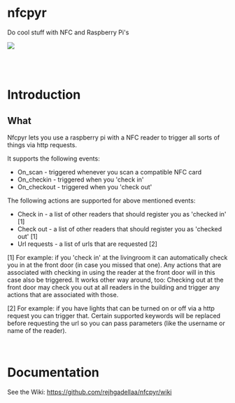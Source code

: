 # nfcpyr
Do cool stuff with NFC and Raspberry Pi's

<img src="http://static.rejh.nl/phpth/phpThumb.php?w=640&h=240&zc=1&src=http://storage.rejh.nl/_stored/res/github/IMG_6186.JPG" />

<br /><br />

Introduction
===========

What
-----------

Nfcpyr lets you use a raspberry pi with a NFC reader to trigger all sorts of things via http requests.

It supports the following events:

* On_scan - triggered whenever you scan a compatible NFC card
* On_checkin - triggered when you 'check in'
* On_checkout - triggered when you 'check out'

The following actions are supported for above mentioned events:

* Check in - a list of other readers that should register you as 'checked in' [1]
* Check out - a list of other readers that should register you as 'checked out' [1]
* Url requests - a list of urls that are requested [2]

[1] For example: if you 'check in' at the livingroom it can automatically check you in at the front door (in case you missed that one). Any actions that are associated with checking in using the reader at the front door will in this case also be triggered. It works other way around, too: Checking out at the front door may check you out at all readers in the building and trigger any actions that are associated with those.

[2] For example: if you have lights that can be turned on or off via a http request you can trigger that. Certain supported keywords will be replaced before requesting the url so you can pass parameters (like the username or name of the reader).

<br data-effect="nomal"/>

Documentation
===========

See the Wiki:
https://github.com/rejhgadellaa/nfcpyr/wiki
